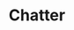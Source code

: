 ---
layout: case-study
title: "Chatter"
description: "A new type of commenting system"
slug: chatter
role: Web Design and Development
categories: work
brief: |
  With this being a Jekyll site, I needed a way of displaying comments without a database. Solutions for this already existed, but didn't blend in with a site's design as well as I'd hoped, so I decided to build my own.

  I wanted to build something that blended seamlessly with any website, was easy to use, setup and maintain, and most of all, had no advertising.
solution: |
  Chatter took influence from
color-palette: ["#FFFFF8", "#CBD09E", "#444444", "#FFFFFF"]
typography:
  style: "background: #FFFFF8;"
  heading:
    name: Omnes Pro
    class: tk-omnes-pro
    style: "font-weight: 300; color: white;"
  body:
    name: FF Tisa Web Pro
    class: tk-ff-tisa-web-pro
    style: "color: #444444;"
screenshots:
  - title: Homepage
    url: chatter-homepage.png
  - title: Admin Pages
    url: chatter-admin.png
  - title: "Comment Form (on Everyday Designer)"
    url: chatter-comments.jpg
what_i_learned: Testing
projectURL: http://chatter.li
---